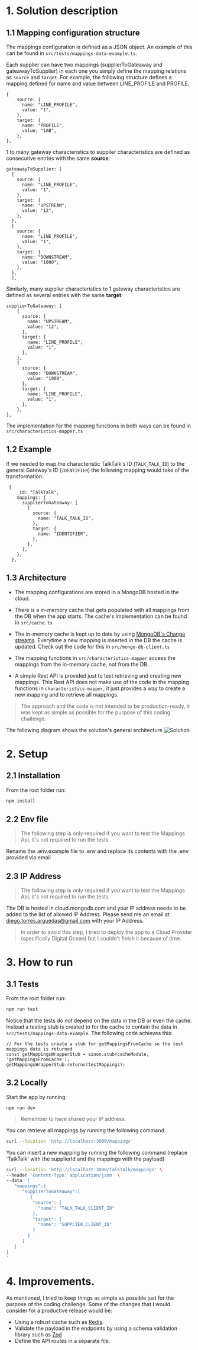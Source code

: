# 1. Solution description

## 1.1 Mapping configuration structure

The mappings configuration is defined as a JSON object. An example of this can be found in `src/tests/mappings-data-example.ts`.

Each supplier can have two mappings (supplierToGateaway and gateawayToSupplier) in each one you simply define the mapping relations as ``source`` and ``target``. For example, the following structure defines a mapping defined for name and value between LINE_PROFILE and PROFILE.

```
{
    source: {
      name: "LINE_PROFILE",
      value: "1",
    },
    target: {
      name: "PROFILE",
      value: "1AB",
    },
},
```
1 to many gateway characteristics to supplier characteristics are defined as consecutive entries with the same **source**:

```
gateawayToSupplier: [
  {
    source: {
      name: "LINE_PROFILE",
      value: "1",
    },
    target: {
      name: "UPSTREAM",
      value: "12",
    },
  },
  {
    source: {
      name: "LINE_PROFILE",
      value: "1",
    },
    target: {
      name: "DOWNSTREAM",
      value: "1000",
    },
  },
  ],
```

Similarly, many supplier characteristics to 1 gateway characteristics are defined as several entries with the same **target**:

```
supplierToGateaway: [
    {
      source: {
        name: "UPSTREAM",
        value: "12",
      },
      target: {
        name: "LINE_PROFILE",
        value: "1",
      },
    },
    {
      source: {
        name: "DOWNSTREAM",
        value: "1000",
      },
      target: {
        name: "LINE_PROFILE",
        value: "1",
      },
    },
],
```

The implementation for the mapping functions in both ways can be found in `src/characteristics-mapper.ts` 

## 1.2 Example
If we needed to map the characteristic TalkTalk's ID (``TALK_TALK_ID``) to the general Gateway's ID (``IDENTIFIER``) the following mapping would take of the transformation:


```
 {
    _id: "TalkTalk",
    mappings: {
      supplierToGateaway: [
        {
          source: {
            name: "TALK_TALK_ID",
          },
          target: {
            name: "IDENTIFIER",            
          },
        },        
      ],   
    },
  },
```

## 1.3 Architecture
- The mapping configurations are stored in a MongoDB hosted in the cloud.

- There is a in-memory cache that gets populated with all mappings from the DB when the app starts. The cache's implementation can be found in `src/cache.ts`

- The in-memory cache is kept up to date by using [MongoDB's Change streams](https://www.mongodb.com/docs/manual/changeStreams/). Everytime a new mapping is inserted in the DB the cache is updated. Check out the code for this in `src/mongo-db-client.ts` 

- The mapping functions in `src/characteristics-mapper` access the mappings from the in-memory cache, not from the DB.

- A simple Rest API is provided just to test retrieving and creating new mappings. This Rest API does not make use of the code in the mapping functions in `characteristics-mapper`, it just provides a way to create a new mapping and to retrieve all mappings.

> The approach and the code is not intended to be production-ready, it was kept as simple as possible for the purpose of this coding challenge. 

The following diagram shows the solution's general architecture
 ![Solution](/solution-diagram.png)


# 2. Setup

## 2.1 Installation
From the root folder run:

```bash
npm install
```

## 2.2 Env file

> The following step is only required if you want to test the Mappings Api, it's not required to run the tests.

Rename the .env.example file to .env and replace its contents with the .env provided via email

## 2.3 IP Address

> The following step is only required if you want to test the Mappings Api, it's not required to run the tests.

The DB is hosted in cloud.mongodb.com and your IP address needs to be added to the list of allowed IP Address. Please send me an email at diego.torres.arguedas@gmail.com with your IP Address.
 
> In order to avoid this step, I tried to deploy the app to a Cloud Provider (specifically Digital Ocean) but I couldn't finish it because of time. 

# 3. How to run

## 3.1 Tests

From the root folder run:
```bash
npm run test
```

Notice that the tests do not depend on the data in the DB or even the cache. Instead a testing stub is created to for the cache to contain the data in `src/tests/mappings-data-example`. The following code achieves this:

```
// For the tests create a stub for getMappingsFromCache so the test mappings data is returned
const getMappingsWrapperStub = sinon.stub(cacheModule, 'getMappingsFromCache');
getMappingsWrapperStub.returns(testMappings);

```

## 3.2 Locally
Start the app by running:
```
npm run dev
```

> Remember to have shared your IP address.

You can retrieve all mappings by running the following command.
```bash
curl --location 'http://localhost:3000/mappings'
```

You can insert a new mapping by running the following command (replace 'TalkTalk' with the supplierId and the mappings with the payload)

```bash
curl --location 'http://localhost:3000/TalkTalk/mappings' \
--header 'Content-Type: application/json' \
--data '{
   "mappings":{
      "supplierToGateaway":[
         {
          "source": {
            "name": "TALK_TALK_CLIENT_ID"
          },
          "target": {
            "name": "SUPPLIER_CLIENT_ID"
          }
        }
      ]
   }
}
'
```

# 4. Improvements.
As mentioned, I tried to keep things as simple as possible just for the purpose of the
coding challenge. Some of the changes that I would consider for a productive release would be:
- Using a robust cache such as [Redis](https://redis.com/).
- Validate the payload in the endpoints by using a schema validation library such as [Zod](https://github.com/colinhacks/zod)
- Define the API routes in a separate file.